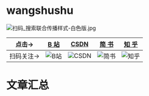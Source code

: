 # wangshushu

![扫码_搜索联合传播样式-白色版.jpg](https://note.youdao.com/yws/api/personal/file/WEB4c5d2d18f3d7dc7f14a78582825e9234?method=download&shareKey=09c227a7be0311bf09c12e9bb55ce3b9)

点击→ | [B    站](https://space.bilibili.com/481523377/article) | [CSDN](https://blog.csdn.net/w1123900645) | [简  书](https://www.jianshu.com/u/92cf7975f6a8) | [知  乎](https://www.zhihu.com/people/guo-ran-a-guo-ran-45/columns)
---|---|---|---|---
扫码关注→ | ![B站](https://note.youdao.com/yws/api/personal/file/WEB7f99199dcf606451d61c85c8430166c5?method=download&shareKey=50b25a08657da3e9cd8625cee12789c6) | ![CSDN](https://note.youdao.com/yws/api/personal/file/WEB76cbf72339c22851952769878b5c10cf?method=download&shareKey=50b25a08657da3e9cd8625cee12789c6) | ![简书](https://note.youdao.com/yws/api/personal/file/WEBdd6f8d7c915f1e428568fe1eec029252?method=download&shareKey=50b25a08657da3e9cd8625cee12789c6) | ![知乎](https://note.youdao.com/yws/api/personal/file/WEBea97e3d1575c41093be1aa1378066034?method=download&shareKey=50b25a08657da3e9cd8625cee12789c6)

# 文章汇总





